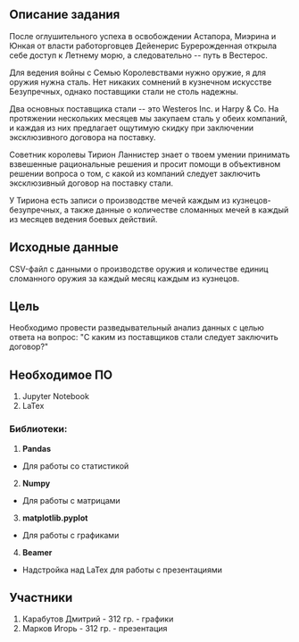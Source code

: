 ## Описание задания

После оглушительного успеха в освобождении Астапора, Миэрина и Юнкая от власти работорговцев Дейенерис Бурерожденная открыла себе доступ к Летнему морю, а следовательно -- путь в Вестерос.

Для ведения войны с Семью Королевствами нужно оружие, я для оружия нужна сталь.
Нет никаких сомнений в кузнечном искусстве Безупречных, однако поставщики стали не столь надежны.

Два основных поставщика стали -- это Westeros Inc. и Harpy & Co.
На протяжении нескольких месяцев мы закупаем сталь у обеих компаний, и каждая из них предлагает ощутимую скидку при заключении эксклюзивного договора на поставку.

Советник королевы Тирион Ланнистер знает о твоем умении принимать взвешенные рациональные решения и просит помощи в объективном решении вопроса о том, с какой из компаний следует заключить эксклюзивный договор на поставку стали.

У Тириона есть записи о производстве мечей каждым из кузнецов-безупречных, а также данные о количестве сломанных мечей в каждый из месяцев ведения боевых действий.

## Исходные данные
CSV-файл с данными о производстве оружия и количестве единиц сломанного оружия за каждый месяц каждым из кузнецов.

## Цель
Необходимо провести разведывательный анализ данных с целью ответа на вопрос: "С каким из поставщиков стали следует заключить договор?"

 ## Необходимое ПО
 1) Jupyter Notebook
 2) LaTex
 
 ### Библиотеки:	
 1) **Pandas**
 * Для работы cо статистикой
 2) **Numpy** 
 * Для работы с матрицами
 3) **matplotlib.pyplot**
 * Для работы с графиками
 4) **Beamer**
 * Надстройка над LaTex для работы с презентациями
 
 ## Участники 
 
 1) Карабутов Дмитрий - 312 гр. - графики
 2) Марков Игорь - 312 гр. - презентация
 

